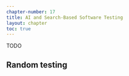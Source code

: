 ```yaml
---
chapter-number: 17
title: AI and Search-Based Software Testing
layout: chapter
toc: true
---
```


TODO

## Random testing

